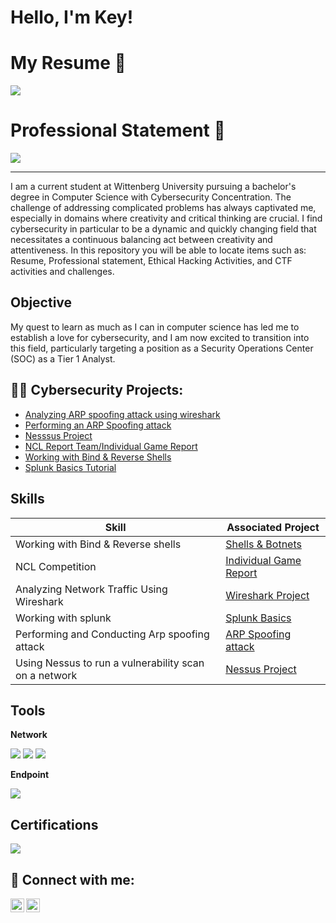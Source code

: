 # Hello, I'm Key!

# My Resume 📄
<a href="https://github.com/Key-The-Visionary/Resume/blob/main/README.md"><img src="https://img.shields.io/badge/-Resume-000000?&style=for-the-badge&logo=page&logoColor=white" /></a>

# Professional Statement 🤵
<a href="https://github.com/Key-The-Visionary/Professional-Statement/blob/main/README.md"><img src="https://img.shields.io/badge/-Professional_Statement-8e44ad?&style=for-the-badge&logo=suitcase&logoColor=white" /></a>


-------------------------------------------------------------------------------------------

I am a current student at Wittenberg University pursuing a bachelor's degree in Computer Science with Cybersecurity Concentration. The challenge of addressing complicated problems has always captivated me, especially in domains where creativity and critical thinking are crucial. I find cybersecurity in particular to be a dynamic and quickly changing field that necessitates a continuous balancing act between creativity and attentiveness. In this repository you will be able to locate items such as: Resume, Professional statement, Ethical Hacking Activities, and CTF activities and challenges. 

## Objective


My quest to learn as much as I can in computer science has led me to establish a love for cybersecurity, and I am now excited to transition into this field, particularly targeting a position as a Security Operations Center (SOC) as a Tier 1 Analyst.



<h2>👨‍💻 Cybersecurity Projects:</h2>

<ul>
    <li><a href="https://github.com/Key-The-Visionary/Wireshark-project">Analyzing ARP spoofing attack using wireshark</a></li>
    <li><a href="https://github.com/Key-The-Visionary/Arp-Spoofing-/blob/main/README.md">Performing an ARP Spoofing attack</a></li>
    <li> <a href="https://github.com/Key-The-Visionary/Nessus-Project/blob/main/README.md">Nesssus Project</a> </li>
    <li> <a href="https://github.com/Key-The-Visionary/NCL-Report">NCL Report Team/Individual Game Report</a> </li>
     <li> <a href="https://github.com/Key-The-Visionary/Working-with-Bind-and-Reverse-Shells-Project/blob/main/README.md">Working with Bind & Reverse Shells</a> </li>
     <li> <a href="https://github.com/Key-The-Visionary/Working-with-Splunk-Project/blob/main/README.md">Splunk Basics Tutorial</a> </li>
    
</ul>

## Skills

| Skill                                         | Associated Project         |
|-----------------------------------------------|----------------------------|
| Working with Bind & Reverse shells         | <a href="https://cyberskyline.com/report/GQR3DAABC3P3">Shells & Botnets</a>|
| NCL Competition | <a href="https://cyberskyline.com/report/1UAQC2ARFBY6">Individual Game Report</a>|
| Analyzing Network Traffic Using Wireshark         | <a href="https://github.com/Key-The-Visionary/Wireshark-project">Wireshark Project</a>|
| Working with splunk     | <a href="https://cyberskyline.com/report/1UAQC2ARFBY6">Splunk Basics</a>|
| Performing and Conducting Arp spoofing attack                  | <a href="https://github.com/Key-The-Visionary/Arp-Spoofing-/blob/main/README.md">ARP Spoofing attack</a>|
| Using Nessus to run a vulnerability scan on a network | <a href="https://github.com/Key-The-Visionary/Nessus-Project/blob/main/README.md">Nessus Project</a>|

## Tools


**Network**
<div>
    <img src="https://img.shields.io/badge/-Wireshark-1679A7?&style=for-the-badge&logo=Wireshark&logoColor=white" />
    <img src="https://img.shields.io/badge/-Nmap-00A9E0?&style=for-the-badge&logo=Nmap&logoColor=white" />
    <img src="https://img.shields.io/badge/-Nessus-343a40?&style=for-the-badge&logo=Tenable&logoColor=white" />
</div>

**Endpoint**
<div>
    <img src="https://img.shields.io/badge/-Microsoft_Defender_for_Endpoint-00A4EF?&style=for-the-badge&logo=Microsoft&logoColor=white" />
</div>

## Certifications
<div>
<img src="https://img.shields.io/badge/-Security%2B-FF0000?&style=for-the-badge&logo=CompTIA&logoColor=white" />


<h2> 🤳 Connect with me:</h2>

[<img align="left" alt="KeyUpchurch | YouTube" width="22px" src="https://cdn.jsdelivr.net/npm/simple-icons@v3/icons/youtube.svg" />][youtube]
[<img align="left" alt="KeyUpchurch | LinkedIn" width="22px" src="https://cdn.jsdelivr.net/npm/simple-icons@v3/icons/linkedin.svg" />][linkedin]

[youtube]: https://www.youtube.com/@KeyUpchurch
[linkedin]:https://www.linkedin.com/in/key-upchurch-613615338/


